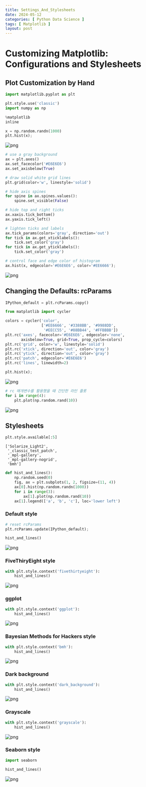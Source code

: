 ```yaml
---
title: Settings_And_Stylesheets
date: 2024-05-12
categories: [ Python Data Science ]
tags: [ Matplotlib ]
layout: post
---
```


# Customizing Matplotlib: Configurations and Stylesheets

## Plot Customization by Hand

```python
import matplotlib.pyplot as plt

plt.style.use('classic')
import numpy as np

%matplotlib
inline

x = np.random.randn(1000)
plt.hist(x);
```

![png](Settings_And_Stylesheets_files/Settings_And_Stylesheets_2_0.png)

```python
# use a gray background
ax = plt.axes()
ax.set_facecolor('#E6E6E6')
ax.set_axisbelow(True)

# draw solid white grid lines
plt.grid(color='w', linestyle='solid')

# hide axis spines
for spine in ax.spines.values():
    spine.set_visible(False)

# hide top and right ticks
ax.xaxis.tick_bottom()
ax.yaxis.tick_left()

# lighten ticks and labels
ax.tick_params(colors='gray', direction='out')
for tick in ax.get_xticklabels():
    tick.set_color('gray')
for tick in ax.get_yticklabels():
    tick.set_color('gray')

# control face and edge color of histogram
ax.hist(x, edgecolor='#E6E6E6', color='#EE6666');
```

![png](Settings_And_Stylesheets_files/Settings_And_Stylesheets_3_0.png)

## Changing the Defaults: rcParams

```python
IPython_default = plt.rcParams.copy()
```

```python
from matplotlib import cycler

colors = cycler('color',
                ['#EE6666', '#3388BB', '#9988DD',
                 '#EECC55', '#88BB44', '#FFBBBB'])
plt.rc('axes', facecolor='#E6E6E6', edgecolor='none',
       axisbelow=True, grid=True, prop_cycle=colors)
plt.rc('grid', color='w', linestyle='solid')
plt.rc('xtick', direction='out', color='gray')
plt.rc('ytick', direction='out', color='gray')
plt.rc('patch', edgecolor='#E6E6E6')
plt.rc('lines', linewidth=2)
```

```python
plt.hist(x);
```

![png](Settings_And_Stylesheets_files/Settings_And_Stylesheets_7_0.png)

```python
# rc 매개변수를 활용했을 때 간단한 라인 플롯
for i in range(4):
    plt.plot(np.random.rand(10))
```

![png](Settings_And_Stylesheets_files/Settings_And_Stylesheets_8_0.png)

## Stylesheets

```python
plt.style.available[:5]
```

    ['Solarize_Light2',
     '_classic_test_patch',
     '_mpl-gallery',
     '_mpl-gallery-nogrid',
     'bmh']

```python
def hist_and_lines():
    np.random.seed(0)
    fig, ax = plt.subplots(1, 2, figsize=(11, 4))
    ax[0].hist(np.random.randn(1000))
    for i in range(3):
        ax[1].plot(np.random.rand(10))
    ax[1].legend(['a', 'b', 'c'], loc='lower left')
```

### Default style

```python
# reset rcParams
plt.rcParams.update(IPython_default);
```

```python
hist_and_lines()
```

![png](Settings_And_Stylesheets_files/Settings_And_Stylesheets_14_0.png)

### FiveThiryEight style

```python
with plt.style.context('fivethirtyeight'):
    hist_and_lines()
```

![png](Settings_And_Stylesheets_files/Settings_And_Stylesheets_16_0.png)

### ggplot

```python
with plt.style.context('ggplot'):
    hist_and_lines()
```

![png](Settings_And_Stylesheets_files/Settings_And_Stylesheets_18_0.png)

### Bayesian Methods for Hackers style

```python
with plt.style.context('bmh'):
    hist_and_lines()
```

![png](Settings_And_Stylesheets_files/Settings_And_Stylesheets_20_0.png)

### Dark background

```python
with plt.style.context('dark_background'):
    hist_and_lines()
```

![png](Settings_And_Stylesheets_files/Settings_And_Stylesheets_22_0.png)

### Grayscale

```python
with plt.style.context('grayscale'):
    hist_and_lines()
```

![png](Settings_And_Stylesheets_files/Settings_And_Stylesheets_24_0.png)

### Seaborn style

```python
import seaborn

hist_and_lines()
```

![png](Settings_And_Stylesheets_files/Settings_And_Stylesheets_26_0.png)
    

